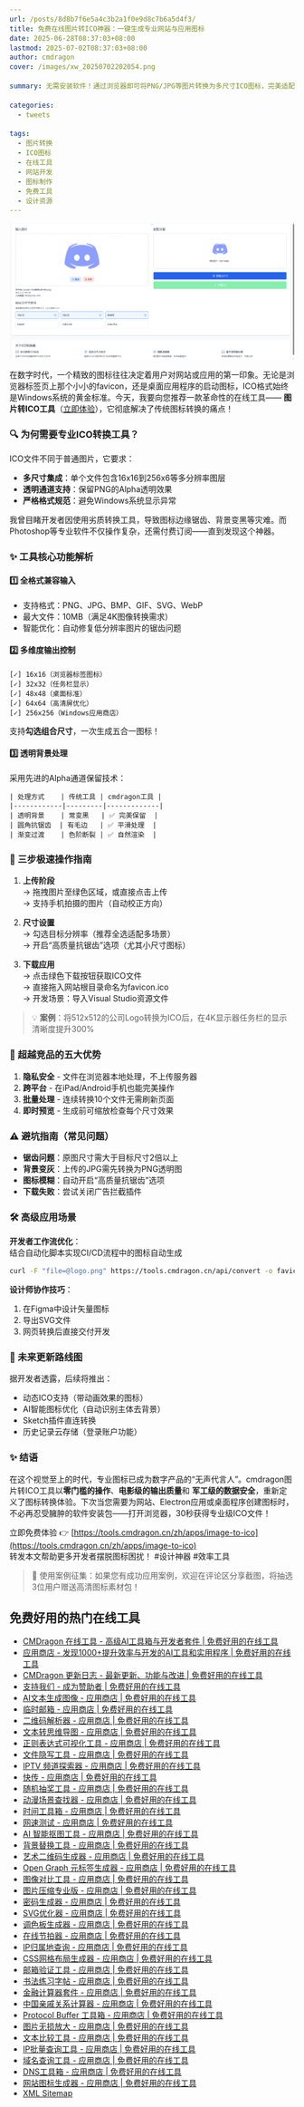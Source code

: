 ```yaml
---
url: /posts/8d8b7f6e5a4c3b2a1f0e9d8c7b6a5d4f3/
title: 免费在线图片转ICO神器：一键生成专业网站与应用图标
date: 2025-06-28T08:37:03+08:00
lastmod: 2025-07-02T08:37:03+08:00
author: cmdragon
cover: /images/xw_20250702202054.png

summary: 无需安装软件！通过浏览器即可将PNG/JPG等图片转换为多尺寸ICO图标，完美适配网站favicon和Windows应用程序，支持透明背景与批量尺寸生成。

categories:
  - tweets

tags:
  - 图片转换
  - ICO图标
  - 在线工具
  - 网站开发
  - 图标制作
  - 免费工具
  - 设计资源
---
```


![xw_20250702202054.png](/images/xw_20250702202054.png)

在数字时代，一个精致的图标往往决定着用户对网站或应用的第一印象。无论是浏览器标签页上那个小小的favicon，还是桌面应用程序的启动图标，ICO格式始终是Windows系统的黄金标准。今天，我要向您推荐一款革命性的在线工具——
**图片转ICO工具**（[立即体验](https://tools.cmdragon.cn/zh/apps/image-to-ico)），它彻底解决了传统图标转换的痛点！

### 🔍 为何需要专业ICO转换工具？

ICO文件不同于普通图片，它要求：

- **多尺寸集成**：单个文件包含16x16到256x6等多分辨率图层
- **透明通道支持**：保留PNG的Alpha透明效果
- **严格格式规范**：避免Windows系统显示异常

我曾目睹开发者因使用劣质转换工具，导致图标边缘锯齿、背景变黑等灾难。而Photoshop等专业软件不仅操作复杂，还需付费订阅——直到发现这个神器。

### ✨ 工具核心功能解析

#### 1️⃣ 全格式兼容输入

- 支持格式：PNG、JPG、BMP、GIF、SVG、WebP
- 最大文件：10MB（满足4K图像转换需求）
- 智能优化：自动修复低分辨率图片的锯齿问题

#### 2️⃣ 多维度输出控制

```示例配置面板（模拟界面）
[✓] 16x16（浏览器标签图标）
[✓] 32x32（任务栏显示）
[✓] 48x48（桌面标准）
[✓] 64x64（高清屏优化）
[✓] 256x256（Windows应用商店）
```

支持**勾选组合尺寸**，一次生成五合一图标！

#### 3️⃣ 透明背景处理

采用先进的Alpha通道保留技术：

```技术对比表
| 处理方式    | 传统工具 | cmdragon工具 |
|------------|---------|-------------|
| 透明背景    | 常变黑   | ✅ 完美保留  |
| 圆角抗锯齿  | 有毛边   | ✅ 平滑处理  |
| 渐变过渡    | 色阶断裂 | ✅ 自然渲染  |
```

### 🚀 三步极速操作指南

1. **上传阶段**  
   → 拖拽图片至绿色区域，或直接点击上传  
   → 支持手机拍摄的图片（自动校正方向）

2. **尺寸设置**  
   → 勾选目标分辨率（推荐全选适配多场景）  
   → 开启“高质量抗锯齿”选项（尤其小尺寸图标）

3. **下载应用**  
   → 点击绿色下载按钮获取ICO文件  
   → 直接拖入网站根目录命名为favicon.ico  
   → 开发场景：导入Visual Studio资源文件

> 💡 **案例**：将512x512的公司Logo转换为ICO后，在4K显示器任务栏的显示清晰度提升300%

### 🌟 超越竞品的五大优势

1. **隐私安全** - 文件在浏览器本地处理，不上传服务器
2. **跨平台** - 在iPad/Android手机也能完美操作
3. **批量处理** - 连续转换10个文件无需刷新页面
4. **即时预览** - 生成前可缩放检查每个尺寸效果

### ⚠️ 避坑指南（常见问题）

- **锯齿问题**：原图尺寸需大于目标尺寸2倍以上
- **背景变灰**：上传的JPG需先转换为PNG透明图
- **图标模糊**：自动开启“高质量抗锯齿”选项
- **下载失败**：尝试关闭广告拦截插件

### 🛠️ 高级应用场景

**开发者工作流优化**：  
结合自动化脚本实现CI/CD流程中的图标自动生成

```bash
curl -F "file=@logo.png" https://tools.cmdragon.cn/api/convert -o favicon.ico
```

**设计师协作技巧**：

1. 在Figma中设计矢量图标
2. 导出SVG文件
3. 网页转换后直接交付开发


### 🌈 未来更新路线图

据开发者透露，后续将推出：

- 动态ICO支持（带动画效果的图标）
- AI智能图标优化（自动识别主体去背景）
- Sketch插件直连转换
- 历史记录云存储（登录账户功能）

### ✨ 结语

在这个视觉至上的时代，专业图标已成为数字产品的“无声代言人”。cmdragon图片转ICO工具以**零门槛的操作**、**电影级的输出质量**和
**军工级的数据安全**，重新定义了图标转换体验。下次当您需要为网站、Electron应用或桌面程序创建图标时，不必再忍受臃肿的软件安装包——打开浏览器，30秒获得专业级ICO文件！

立即免费体验 👉 [https://tools.cmdragon.cn/zh/apps/image-to-ico](https://tools.cmdragon.cn/zh/apps/image-to-ico)  
转发本文帮助更多开发者摆脱图标困扰！ #设计神器 #效率工具

> 📢 使用案例征集：如果您有成功应用案例，欢迎在评论区分享截图，将抽选3位用户赠送高清图标素材包！

## 免费好用的热门在线工具

- [CMDragon 在线工具 - 高级AI工具箱与开发者套件 | 免费好用的在线工具](https://tools.cmdragon.cn/zh)
- [应用商店 - 发现1000+提升效率与开发的AI工具和实用程序 | 免费好用的在线工具](https://tools.cmdragon.cn/zh/apps?category=trending)
- [CMDragon 更新日志 - 最新更新、功能与改进 | 免费好用的在线工具](https://tools.cmdragon.cn/zh/changelog)
- [支持我们 - 成为赞助者 | 免费好用的在线工具](https://tools.cmdragon.cn/zh/sponsor)
- [AI文本生成图像 - 应用商店 | 免费好用的在线工具](https://tools.cmdragon.cn/zh/apps/text-to-image-ai)
- [临时邮箱 - 应用商店 | 免费好用的在线工具](https://tools.cmdragon.cn/zh/apps/temp-email)
- [二维码解析器 - 应用商店 | 免费好用的在线工具](https://tools.cmdragon.cn/zh/apps/qrcode-parser)
- [文本转思维导图 - 应用商店 | 免费好用的在线工具](https://tools.cmdragon.cn/zh/apps/text-to-mindmap)
- [正则表达式可视化工具 - 应用商店 | 免费好用的在线工具](https://tools.cmdragon.cn/zh/apps/regex-visualizer)
- [文件隐写工具 - 应用商店 | 免费好用的在线工具](https://tools.cmdragon.cn/zh/apps/steganography-tool)
- [IPTV 频道探索器 - 应用商店 | 免费好用的在线工具](https://tools.cmdragon.cn/zh/apps/iptv-explorer)
- [快传 - 应用商店 | 免费好用的在线工具](https://tools.cmdragon.cn/zh/apps/snapdrop)
- [随机抽奖工具 - 应用商店 | 免费好用的在线工具](https://tools.cmdragon.cn/zh/apps/lucky-draw)
- [动漫场景查找器 - 应用商店 | 免费好用的在线工具](https://tools.cmdragon.cn/zh/apps/anime-scene-finder)
- [时间工具箱 - 应用商店 | 免费好用的在线工具](https://tools.cmdragon.cn/zh/apps/time-toolkit)
- [网速测试 - 应用商店 | 免费好用的在线工具](https://tools.cmdragon.cn/zh/apps/speed-test)
- [AI 智能抠图工具 - 应用商店 | 免费好用的在线工具](https://tools.cmdragon.cn/zh/apps/background-remover)
- [背景替换工具 - 应用商店 | 免费好用的在线工具](https://tools.cmdragon.cn/zh/apps/background-replacer)
- [艺术二维码生成器 - 应用商店 | 免费好用的在线工具](https://tools.cmdragon.cn/zh/apps/artistic-qrcode)
- [Open Graph 元标签生成器 - 应用商店 | 免费好用的在线工具](https://tools.cmdragon.cn/zh/apps/open-graph-generator)
- [图像对比工具 - 应用商店 | 免费好用的在线工具](https://tools.cmdragon.cn/zh/apps/image-comparison)
- [图片压缩专业版 - 应用商店 | 免费好用的在线工具](https://tools.cmdragon.cn/zh/apps/image-compressor)
- [密码生成器 - 应用商店 | 免费好用的在线工具](https://tools.cmdragon.cn/zh/apps/password-generator)
- [SVG优化器 - 应用商店 | 免费好用的在线工具](https://tools.cmdragon.cn/zh/apps/svg-optimizer)
- [调色板生成器 - 应用商店 | 免费好用的在线工具](https://tools.cmdragon.cn/zh/apps/color-palette)
- [在线节拍器 - 应用商店 | 免费好用的在线工具](https://tools.cmdragon.cn/zh/apps/online-metronome)
- [IP归属地查询 - 应用商店 | 免费好用的在线工具](https://tools.cmdragon.cn/zh/apps/ip-geolocation)
- [CSS网格布局生成器 - 应用商店 | 免费好用的在线工具](https://tools.cmdragon.cn/zh/apps/css-grid-layout)
- [邮箱验证工具 - 应用商店 | 免费好用的在线工具](https://tools.cmdragon.cn/zh/apps/email-validator)
- [书法练习字帖 - 应用商店 | 免费好用的在线工具](https://tools.cmdragon.cn/zh/apps/calligraphy-practice)
- [金融计算器套件 - 应用商店 | 免费好用的在线工具](https://tools.cmdragon.cn/zh/apps/finance-calculator-suite)
- [中国亲戚关系计算器 - 应用商店 | 免费好用的在线工具](https://tools.cmdragon.cn/zh/apps/chinese-kinship-calculator)
- [Protocol Buffer 工具箱 - 应用商店 | 免费好用的在线工具](https://tools.cmdragon.cn/zh/apps/protobuf-toolkit)
- [图片无损放大 - 应用商店 | 免费好用的在线工具](https://tools.cmdragon.cn/zh/apps/image-upscaler)
- [文本比较工具 - 应用商店 | 免费好用的在线工具](https://tools.cmdragon.cn/zh/apps/text-compare)
- [IP批量查询工具 - 应用商店 | 免费好用的在线工具](https://tools.cmdragon.cn/zh/apps/ip-batch-lookup)
- [域名查询工具 - 应用商店 | 免费好用的在线工具](https://tools.cmdragon.cn/zh/apps/domain-finder)
- [DNS工具箱 - 应用商店 | 免费好用的在线工具](https://tools.cmdragon.cn/zh/apps/dns-toolkit)
- [网站图标生成器 - 应用商店 | 免费好用的在线工具](https://tools.cmdragon.cn/zh/apps/favicon-generator)
- [XML Sitemap](https://tools.cmdragon.cn/sitemap_index.xml)
